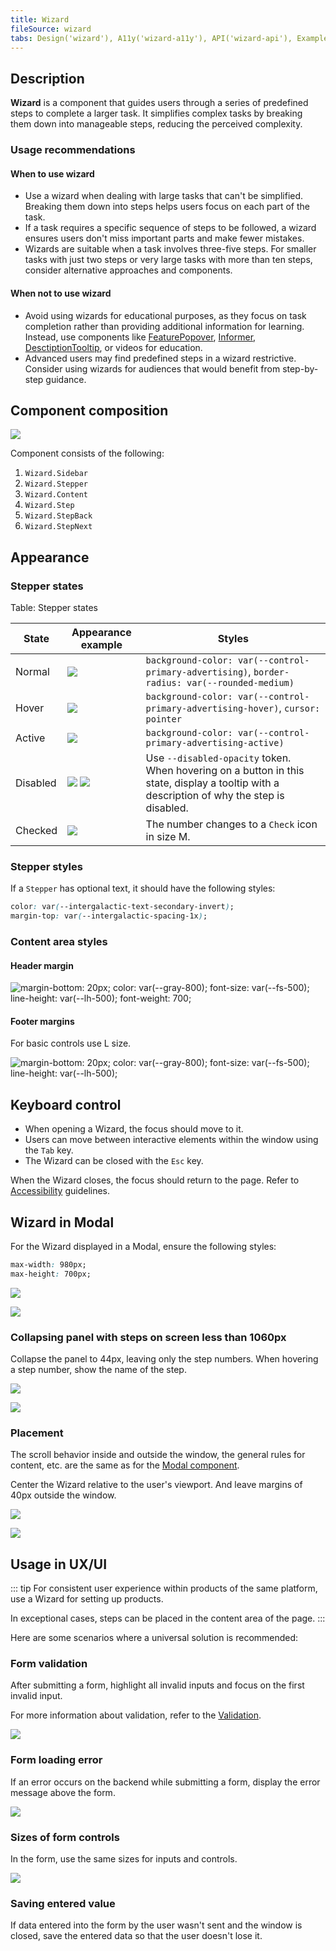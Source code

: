 ```yaml
---
title: Wizard
fileSource: wizard
tabs: Design('wizard'), A11y('wizard-a11y'), API('wizard-api'), Example('wizard-code'), Changelog('wizard-changelog')
---
```


## Description

**Wizard** is a component that guides users through a series of predefined steps to complete a larger task. It simplifies complex tasks by breaking them down into manageable steps, reducing the perceived complexity.

### Usage recommendations

#### When to use wizard

- Use a wizard when dealing with large tasks that can't be simplified. Breaking them down into steps helps users focus on each part of the task.
- If a task requires a specific sequence of steps to be followed, a wizard ensures users don't miss important parts and make fewer mistakes.
- Wizards are suitable when a task involves three-five steps. For smaller tasks with just two steps or very large tasks with more than ten steps, consider alternative approaches and components.

#### When not to use wizard

- Avoid using wizards for educational purposes, as they focus on task completion rather than providing additional information for learning. Instead, use components like [FeaturePopover](/components/feature-popover/feature-popover), [Informer](../../patterns/informer/informer.md), [DesctiptionTooltip](../tooltip/tooltip.md), or videos for education.
- Advanced users may find predefined steps in a wizard restrictive. Consider using wizards for audiences that would benefit from step-by-step guidance.

## Component composition

![](static/wizard-composition.png)

Component consists of the following:

1. `Wizard.Sidebar`
2. `Wizard.Stepper`
3. `Wizard.Content`
4. `Wizard.Step`
5. `Wizard.StepBack`
6. `Wizard.StepNext`

## Appearance

### Stepper states

Table: Stepper states

| State    | Appearance example                                        | Styles                                                                                                                                     |
| -------- | --------------------------------------------------------- | ------------------------------------------------------------------------------------------------------------------------------------------ |
| Normal   | ![](static/normal.png)                                    | `background-color: var(--control-primary-advertising)`, `border-radius: var(--rounded-medium)`                                             |
| Hover    | ![](static/hover.png)                                     | `background-color: var(--control-primary-advertising-hover)`, `cursor: pointer`                                                            |
| Active   | ![](static/active.png)                                    | `background-color: var(--control-primary-advertising-active)`                                                                              |
| Disabled | ![](static/disabled.png) ![](static/disabled-tooltip.png) | Use `--disabled-opacity` token. When hovering on a button in this state, display a tooltip with a description of why the step is disabled. |
| Checked  | ![](static/checked.png)                                   | The number changes to a `Check` icon in size M.                                                                                            |

### Stepper styles

If a `Stepper` has optional text, it should have the following styles:

```CSS
color: var(--intergalactic-text-secondary-invert);
margin-top: var(--intergalactic-spacing-1x);
```

### Content area styles

#### Header margin

![margin-bottom: 20px; color: var(--gray-800); font-size: var(--fs-500); line-height: var(--lh-500); font-weight: 700;](static/header.png)

#### Footer margins

For basic controls use L size.

![margin-bottom: 20px; color: var(--gray-800); font-size: var(--fs-500); line-height: var(--lh-500);](static/footer.png)

## Keyboard control

- When opening a Wizard, the focus should move to it.
- Users can move between interactive elements within the window using the `Tab` key.
- The Wizard can be closed with the `Esc` key.

When the Wizard closes, the focus should return to the page. Refer to [Accessibility](./wizard-a11y) guidelines.

## Wizard in Modal

For the Wizard displayed in a Modal, ensure the following styles:

```CSS
max-width: 980px;
max-height: 700px;
```

![](static/wizard1.png)

![](static/wizard2.png)

### Collapsing panel with steps on screen less than 1060px

Collapse the panel to 44px, leaving only the step numbers. When hovering a step number, show the name of the step.

![](static/collapsing-stepper1.png)

![](static/collapsing-stepper2.png)

### Placement

The scroll behavior inside and outside the window, the general rules for content, etc. are the same as for the [Modal component](/components/modal/modal).

Center the Wizard relative to the user's viewport. And leave margins of 40px outside the window.

![](static/placement.png)

![](static/paddings.png)

## Usage in UX/UI

::: tip
For consistent user experience within products of the same platform, use a Wizard for setting up products.

In exceptional cases, steps can be placed in the content area of the page.
:::

Here are some scenarios where a universal solution is recommended:

### Form validation

After submitting a form, highlight all invalid inputs and focus on the first invalid input.

For more information about validation, refer to the [Validation](/patterns/validation-form/validation-form).

![](static/validation.png)

### Form loading error

If an error occurs on the backend while submitting a form, display the error message above the form.

![](static/error-all.png)

### Sizes of form controls

In the form, use the same sizes for inputs and controls.

![](static/form-yes-no.png)

### Saving entered value

If data entered into the form by the user wasn't sent and the window is closed, save the entered data so that the user doesn't lose it.
